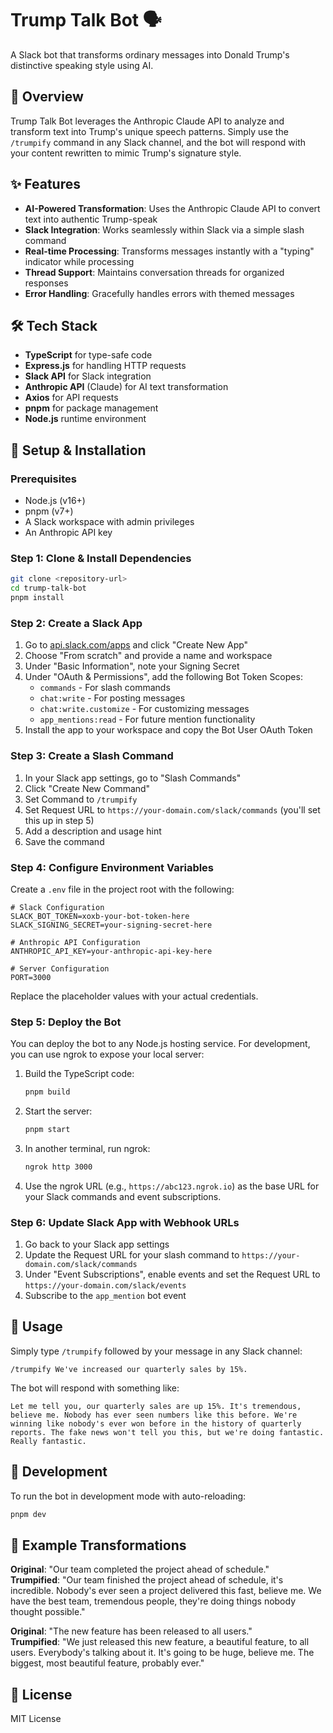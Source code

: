 # Trump Talk Bot 🗣️

A Slack bot that transforms ordinary messages into Donald Trump's distinctive speaking style using AI.

## 🌟 Overview

Trump Talk Bot leverages the Anthropic Claude API to analyze and transform text into Trump's unique speech patterns. Simply use the `/trumpify` command in any Slack channel, and the bot will respond with your content rewritten to mimic Trump's signature style.

## ✨ Features

- **AI-Powered Transformation**: Uses the Anthropic Claude API to convert text into authentic Trump-speak
- **Slack Integration**: Works seamlessly within Slack via a simple slash command
- **Real-time Processing**: Transforms messages instantly with a "typing" indicator while processing
- **Thread Support**: Maintains conversation threads for organized responses
- **Error Handling**: Gracefully handles errors with themed messages

## 🛠️ Tech Stack

- **TypeScript** for type-safe code
- **Express.js** for handling HTTP requests
- **Slack API** for Slack integration
- **Anthropic API** (Claude) for AI text transformation
- **Axios** for API requests
- **pnpm** for package management
- **Node.js** runtime environment

## 🚀 Setup & Installation

### Prerequisites

- Node.js (v16+)
- pnpm (v7+)
- A Slack workspace with admin privileges
- An Anthropic API key

### Step 1: Clone & Install Dependencies

```bash
git clone <repository-url>
cd trump-talk-bot
pnpm install
```

### Step 2: Create a Slack App

1. Go to [api.slack.com/apps](https://api.slack.com/apps) and click "Create New App"
2. Choose "From scratch" and provide a name and workspace
3. Under "Basic Information", note your Signing Secret
4. Under "OAuth & Permissions", add the following Bot Token Scopes:
   - `commands` - For slash commands
   - `chat:write` - For posting messages
   - `chat:write.customize` - For customizing messages
   - `app_mentions:read` - For future mention functionality
5. Install the app to your workspace and copy the Bot User OAuth Token

### Step 3: Create a Slash Command

1. In your Slack app settings, go to "Slash Commands"
2. Click "Create New Command"
3. Set Command to `/trumpify`
4. Set Request URL to `https://your-domain.com/slack/commands` (you'll set this up in step 5)
5. Add a description and usage hint
6. Save the command

### Step 4: Configure Environment Variables

Create a `.env` file in the project root with the following:

```
# Slack Configuration
SLACK_BOT_TOKEN=xoxb-your-bot-token-here
SLACK_SIGNING_SECRET=your-signing-secret-here

# Anthropic API Configuration
ANTHROPIC_API_KEY=your-anthropic-api-key-here

# Server Configuration
PORT=3000
```

Replace the placeholder values with your actual credentials.

### Step 5: Deploy the Bot

You can deploy the bot to any Node.js hosting service. For development, you can use ngrok to expose your local server:

1. Build the TypeScript code:

   ```bash
   pnpm build
   ```

2. Start the server:

   ```bash
   pnpm start
   ```

3. In another terminal, run ngrok:

   ```bash
   ngrok http 3000
   ```

4. Use the ngrok URL (e.g., `https://abc123.ngrok.io`) as the base URL for your Slack commands and event subscriptions.

### Step 6: Update Slack App with Webhook URLs

1. Go back to your Slack app settings
2. Update the Request URL for your slash command to `https://your-domain.com/slack/commands`
3. Under "Event Subscriptions", enable events and set the Request URL to `https://your-domain.com/slack/events`
4. Subscribe to the `app_mention` bot event

## 📝 Usage

Simply type `/trumpify` followed by your message in any Slack channel:

```
/trumpify We've increased our quarterly sales by 15%.
```

The bot will respond with something like:

```
Let me tell you, our quarterly sales are up 15%. It's tremendous, believe me. Nobody has ever seen numbers like this before. We're winning like nobody's ever won before in the history of quarterly reports. The fake news won't tell you this, but we're doing fantastic. Really fantastic.
```

## 🔧 Development

To run the bot in development mode with auto-reloading:

```bash
pnpm dev
```

## 🧪 Example Transformations

**Original**: "Our team completed the project ahead of schedule."  
**Trumpified**: "Our team finished the project ahead of schedule, it's incredible. Nobody's ever seen a project delivered this fast, believe me. We have the best team, tremendous people, they're doing things nobody thought possible."

**Original**: "The new feature has been released to all users."  
**Trumpified**: "We just released this new feature, a beautiful feature, to all users. Everybody's talking about it. It's going to be huge, believe me. The biggest, most beautiful feature, probably ever."

## 📄 License

MIT License
